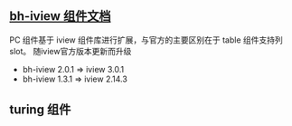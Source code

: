 ## [bh-iview 组件文档](/iview/)

PC 组件基于 iview 组件库进行扩展，与官方的主要区别在于 table 组件支持列 slot。
随iview官方版本更新而升级
* bh-iview 2.0.1 => iview 3.0.1
* bh-iview 1.3.1 => iview 2.14.3

## turing 组件